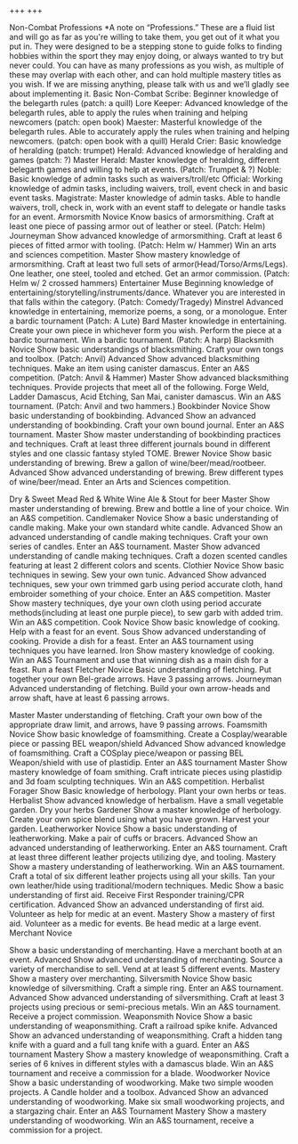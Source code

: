 +++
+++

Non-Combat Professions
*A note on “Professions.” These are a fluid list and will go as far as you're willing to take them, you get out of it what you put in. They were designed to be a stepping stone to guide folks to finding hobbies within the sport they may enjoy doing, or always wanted to try but never could. You can have as many professions as you wish, as multiple of these may overlap with each other, and can hold multiple mastery titles as you wish. If we are missing anything, please talk with us and we’ll gladly see about implementing it.
Basic Non-Combat
Scribe: Beginner knowledge of the belegarth rules (patch: a quill)
Lore Keeper: Advanced knowledge of the belegarth rules, able to apply the rules when training and helping newcomers (patch: open book)
Maester: Masterful knowledge of the belegarth rules. Able to accurately apply the rules when training and helping newcomers. (patch: open book with a quill)
Herald
Crier: Basic knowledge of heralding (patch: trumpet)
Herald: Advanced knowledge of heralding and games (patch: ?)
Master Herald: Master knowledge of heralding, different belegarth games and willing to help at events. (Patch: Trumpet & ?)
Noble: Basic knowledge of admin tasks such as waivers/troll/etc
Official: Working knowledge of admin tasks, including waivers, troll, event check in and basic event tasks.
Magistrate: Master knowledge of admin tasks. Able to handle waivers, troll, check in, work with an event staff to delegate or handle tasks for an event.
Armorsmith
Novice
Know basics of armorsmithing. Craft at least one piece of passing armor out of leather or steel. (Patch: Helm)
Journeyman
Show advanced knowledge of armorsmithing. Craft at least 6 pieces of fitted armor with tooling. (Patch: Helm w/ Hammer) Win an arts and sciences competition.
Master
Show mastery knowledge of armorsmithing. Craft at least two full sets of armor(Head/Torso/Arms/Legs). One leather, one steel, tooled and etched. Get an armor commission.
(Patch: Helm w/ 2 crossed hammers)
 Entertainer
Muse
Beginning knowledge of entertaining/storytelling/instruments/dance. Whatever you are interested in that falls within the category. (Patch: Comedy/Tragedy)
Minstrel
Advanced knowledge in entertaining, memorize poems, a song, or a monologue.
Enter a bardic tournament
(Patch: A Lute)
Bard
Master knowledge in entertaining. Create your own piece in whichever form you wish. Perform the piece at a bardic tournament. Win a bardic tournament.
(Patch: A harp)
Blacksmith
Novice
Show basic understandings of blacksmithing. Craft your own tongs and toolbox.
(Patch: Anvil)
Advanced
Show advanced blacksmithing techniques. Make an item using canister damascus. Enter an A&S competition.
(Patch: Anvil & Hammer)
Master
Show advanced blacksmithing techniques. Provide projects that meet all of the following. Forge Weld, Ladder Damascus, Acid Etching, San Mai, canister damascus. Win an A&S tournament.
(Patch: Anvil and two hammers.)
Bookbinder
Novice
Show basic understanding of bookbinding.
Advanced
Show an advanced understanding of bookbinding. Craft your own bound journal. Enter an A&S tournament.
Master
Show master understanding of bookbinding practices and techniques. Craft at least three different journals bound in different styles and one classic fantasy styled TOME.
Brewer
Novice
Show basic understanding of brewing. Brew a gallon of wine/beer/mead/rootbeer. Advanced
Show advanced understanding of brewing. Brew different types of wine/beer/mead. Enter an Arts and Sciences competition.

 Dry & Sweet Mead Red & White Wine Ale & Stout for beer Master
Show master understanding of brewing. Brew and bottle a line of your choice. Win an A&S competition.
Candlemaker
Novice
Show a basic understanding of candle making. Make your own standard white candle. Advanced
Show an advanced understanding of candle making techniques. Craft your own series of candles. Enter an A&S tournament.
Master
Show advanced understanding of candle making techniques. Craft a dozen scented candles featuring at least 2 different colors and scents.
Clothier
Novice
Show basic techniques in sewing. Sew your own tunic.
Advanced
Show advanced techniques, sew your own trimmed garb using period accurate cloth, hand embroider something of your choice. Enter an A&S competition.
Master
Show mastery techniques, dye your own cloth using period accurate methods(including at least one purple piece), to sew garb with added trim. Win an A&S competition.
Cook
Novice
Show basic knowledge of cooking. Help with a feast for an event.
Sous
Show advanced understanding of cooking. Provide a dish for a feast. Enter an A&S tournament using techniques you have learned.
Iron
Show mastery knowledge of cooking. Win an A&S Tournament and use that winning dish as a main dish for a feast. Run a feast
Fletcher
Novice
Basic understanding of fletching. Put together your own Bel-grade arrows. Have 3 passing arrows.
Journeyman
Advanced understanding of fletching. Build your own arrow-heads and arrow shaft, have at least 6 passing arrows.

 Master
Master understanding of fletching. Craft your own bow of the appropriate draw limit, and arrows, have 9 passing arrows.
Foamsmith
Novice
Show basic knowledge of foamsmithing. Create a Cosplay/wearable piece or passing BEL weapon/shield
Advanced
Show advanced knowledge of foamsmithing. Craft a COSplay piece/weapon or passing BEL Weapon/shield with use of plastidip. Enter an A&S tournament
Master
Show mastery knowledge of foam smithing. Craft intricate pieces using plastidip and 3d foam sculpting techniques. Win an A&S competition.
Herbalist
Forager
Show Basic knowledge of herbology. Plant your own herbs or teas.
Herbalist
Show advanced knowledge of herbalism. Have a small vegetable garden. Dry your herbs Gardener
Show a master knowledge of herbology. Create your own spice blend using what you have grown. Harvest your garden.
Leatherworker
Novice
Show a basic understanding of leatherworking. Make a pair of cuffs or bracers.
Advanced
Show an advanced understanding of leatherworking. Enter an A&S tournament. Craft at least three different leather projects utilizing dye, and tooling.
Mastery
Show a mastery understanding of leatherworking. Win an A&S tournament. Craft a total of six different leather projects using all your skills. Tan your own leather/hide using traditional/modern techniques.
Medic
Show a basic understanding of first aid. Receive First Responder training/CPR certification.
Advanced
Show an advanced understanding of first aid. Volunteer as help for medic at an event.
Mastery
Show a mastery of first aid. Volunteer as a medic for events. Be head medic at a large event.
Merchant Novice

Show a basic understanding of merchanting. Have a merchant booth at an event.
Advanced
Show advanced understanding of merchanting. Source a variety of merchandise to sell. Vend at at least 5 different events.
Mastery
Show a mastery over merchanting.
Silversmith
Novice
Show basic knowledge of silversmithing. Craft a simple ring. Enter an A&S tournament. Advanced
Show advanced understanding of silversmithing. Craft at least 3 projects using precious or semi-precious metals. Win an A&S tournament. Receive a project commission.
Weaponsmith
Novice
Show a basic understanding of weaponsmithing. Craft a railroad spike knife.
Advanced
Show an advanced understanding of weaponsmithing. Craft a hidden tang knife with a guard and a full tang knife with a guard. Enter an A&S tournament
Mastery
Show a mastery knowledge of weaponsmithing. Craft a series of 6 knives in different styles with a damascus blade. Win an A&S tournament and receive a commission for a blade.
Woodworker
Novice
Show a basic understanding of woodworking. Make two simple wooden projects. A Candle holder and a toolbox.
Advanced
Show an advanced understanding of woodworking. Make six small woodworking projects, and a stargazing chair. Enter an A&S Tournament
Mastery
Show a mastery understanding of woodworking. Win an A&S tournament, receive a commission for a project.